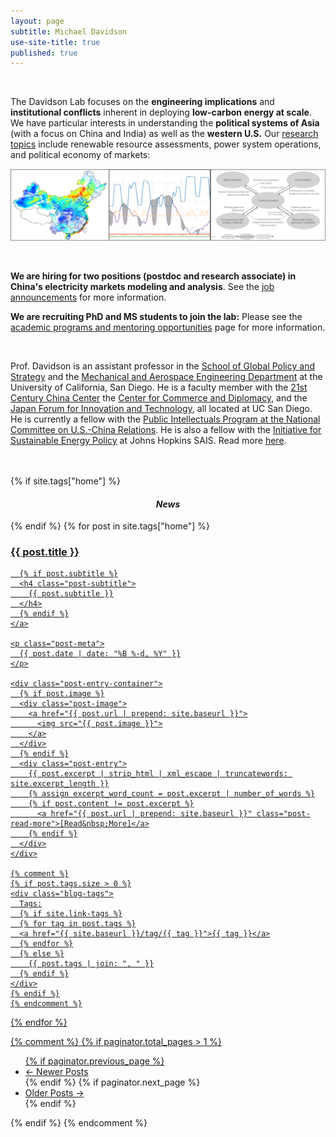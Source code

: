 ```yaml
---
layout: page
subtitle: Michael Davidson
use-site-title: true
published: true
---
```


<br>


The Davidson Lab focuses on the **engineering implications** and **institutional conflicts** inherent in deploying **low-carbon energy at scale**. We have particular interests in understanding the **political systems of Asia** (with a focus on China and India) as well as the **western U.S.** Our [research topics](/research/) include renewable resource assessments, power system operations, and political economy of markets:

[![Research topics](/img/index_images.png)](/research/)

<br>

**We are hiring for two positions (postdoc and research associate) in China's electricity markets modeling and analysis**. See the [job announcements](/2022-06-30-job-openings-china-electricity-markets-modeling-analysis/) for more information.

**We are recruiting PhD and MS students to join the lab:** Please see the [academic programs and mentoring opportunities](/mentoring/) page for more information.



<br>

Prof. Davidson is an assistant professor in the [School of Global Policy and Strategy](http://gps.ucsd.edu/) and the [Mechanical and Aerospace Engineering Department](http://maeweb.ucsd.edu/) at the University of California, San Diego. He is a faculty member with the [21st Century China Center][21ccc] the [Center for Commerce and Diplomacy][ccd], and the [Japan Forum for Innovation and Technology][jfit], all located at UC San Diego. He is currently a fellow with the [Public Intellectuals Program at the National Committee on U.S.-China Relations](https://www.ncuscr.org/program/public-intellectuals-program). He is also a fellow with the [Initiative for Sustainable Energy Policy](http://sais-isep.org/) at Johns Hopkins SAIS. Read more [here](/about/).



<br>
<br>

<div class="posts-list">
  {% if site.tags["home"] %}
  <div style="text-align:center"><i><h4>News</h4></i></div>
  {% endif %}
  {% for post in site.tags["home"] %}
  <article class="post-preview">
    <a href="{{ post.url | prepend: site.baseurl }}">
	  <h3 class="post-title">{{ post.title }}</h3>

	  {% if post.subtitle %}
	  <h4 class="post-subtitle">
	    {{ post.subtitle }}
	  </h4>
	  {% endif %}
    </a>

    <p class="post-meta">
      {{ post.date | date: "%B %-d, %Y" }}
    </p>

    <div class="post-entry-container">
      {% if post.image %}
      <div class="post-image">
        <a href="{{ post.url | prepend: site.baseurl }}">
          <img src="{{ post.image }}">
        </a>
      </div>
      {% endif %}
      <div class="post-entry">
        {{ post.excerpt | strip_html | xml_escape | truncatewords: site.excerpt_length }}
        {% assign excerpt_word_count = post.excerpt | number_of_words %}
        {% if post.content != post.excerpt %}
          <a href="{{ post.url | prepend: site.baseurl }}" class="post-read-more">[Read&nbsp;More]</a>
        {% endif %}
      </div>
    </div>

	{% comment %}
    {% if post.tags.size > 0 %}
    <div class="blog-tags">
      Tags:
      {% if site.link-tags %}
      {% for tag in post.tags %}
      <a href="{{ site.baseurl }}/tag/{{ tag }}">{{ tag }}</a>
      {% endfor %}
      {% else %}
        {{ post.tags | join: ", " }}
      {% endif %}
    </div>
    {% endif %}
	{% endcomment %}

   </article>
  {% endfor %}
</div>



{% comment %}
{% if paginator.total_pages > 1 %}
<ul class="pager main-pager">
  {% if paginator.previous_page %}
  <li class="previous">
    <a href="{{ paginator.previous_page_path | prepend: site.baseurl | replace: '//', '/' }}">&larr; Newer Posts</a>
  </li>
  {% endif %}
  {% if paginator.next_page %}
  <li class="next">
    <a href="{{ paginator.next_page_path | prepend: site.baseurl | replace: '//', '/' }}">Older Posts &rarr;</a>
  </li>
  {% endif %}
</ul>
{% endif %}
{% endcomment %}


[21ccc]: http://china.ucsd.edu/
[ccd]: http://ccd.ucsd.edu/
[belfer]: https://www.belfercenter.org/
[enrp]: https://www.belfercenter.org/program/environment-and-natural-resources
[jfit]: https://jfit.ucsd.edu/

